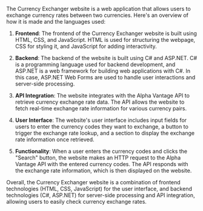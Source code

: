 The Currency Exchanger website is a web application that allows users to exchange currency rates between two currencies. Here's an overview of how it is made and the languages used:

1. **Frontend**: The frontend of the Currency Exchanger website is built using HTML, CSS, and JavaScript. HTML is used for structuring the webpage, CSS for styling it, and JavaScript for adding interactivity.

2. **Backend**: The backend of the website is built using C# and ASP.NET. C# is a programming language used for backend development, and ASP.NET is a web framework for building web applications with C#. In this case, ASP.NET Web Forms are used to handle user interactions and server-side processing.

3. **API Integration**: The website integrates with the Alpha Vantage API to retrieve currency exchange rate data. The API allows the website to fetch real-time exchange rate information for various currency pairs.

4. **User Interface**: The website's user interface includes input fields for users to enter the currency codes they want to exchange, a button to trigger the exchange rate lookup, and a section to display the exchange rate information once retrieved.

5. **Functionality**: When a user enters the currency codes and clicks the "Search" button, the website makes an HTTP request to the Alpha Vantage API with the entered currency codes. The API responds with the exchange rate information, which is then displayed on the website.

Overall, the Currency Exchanger website is a combination of frontend technologies (HTML, CSS, JavaScript) for the user interface, and backend technologies (C#, ASP.NET) for server-side processing and API integration, allowing users to easily check currency exchange rates.
